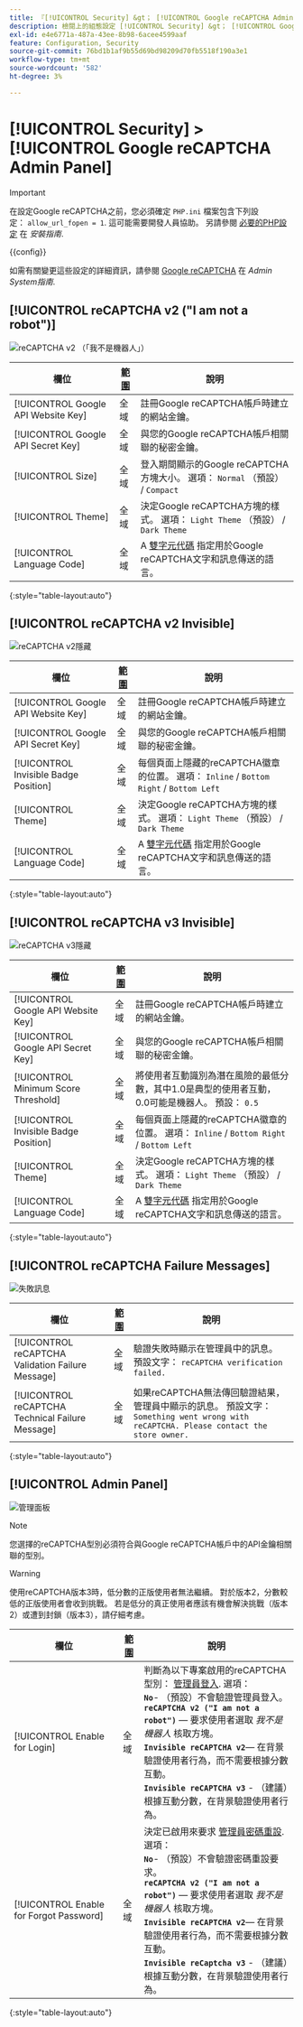 ```yaml
---
title: 『[!UICONTROL Security] &gt； [!UICONTROL Google reCAPTCHA Admin Panel]『
description: 檢閱上的組態設定 [!UICONTROL Security] &gt； [!UICONTROL Google reCAPTCHA Admin Panel] 商務管理員頁面。
exl-id: e4e6771a-487a-43ee-8b98-6acee4599aaf
feature: Configuration, Security
source-git-commit: 76bd1b1af9b55d69bd98209d70fb5518f190a3e1
workflow-type: tm+mt
source-wordcount: '582'
ht-degree: 3%

---
```


# [!UICONTROL Security] > [!UICONTROL Google reCAPTCHA Admin Panel]

>[!IMPORTANT]
>
>在設定Google reCAPTCHA之前，您必須確定 `PHP.ini` 檔案包含下列設定： `allow_url_fopen = 1`. 這可能需要開發人員協助。 另請參閱 [必要的PHP設定](https://experienceleague.adobe.com/docs/commerce-operations/installation-guide/prerequisites/php-settings.html) 在 _安裝指南_.

{{config}}

如需有關變更這些設定的詳細資訊，請參閱 [Google reCAPTCHA](../../systems/security-google-recaptcha.md) 在 _Admin System指南_.

## [!UICONTROL reCAPTCHA v2 ("I am not a robot")]

![reCAPTCHA v2 （「我不是機器人」）](./assets/recaptcha-admin-v2-not-robot.png)<!-- zoom -->

| 欄位 | [範圍](../../getting-started/websites-stores-views.md#scope-settings) | 說明 |
|--|--|--|
| [!UICONTROL Google API Website Key] | 全域 | 註冊Google reCAPTCHA帳戶時建立的網站金鑰。 |
| [!UICONTROL Google API Secret Key] | 全域 | 與您的Google reCAPTCHA帳戶相關聯的秘密金鑰。 |
| [!UICONTROL Size] | 全域 | 登入期間顯示的Google reCAPTCHA方塊大小。 選項： `Normal` （預設） / `Compact` |
| [!UICONTROL Theme] | 全域 | 決定Google reCAPTCHA方塊的樣式。 選項： `Light Theme` （預設） / `Dark Theme` |
| [!UICONTROL Language Code] | 全域 | A [雙字元代碼](https://developers.google.com/recaptcha/docs/language) 指定用於Google reCAPTCHA文字和訊息傳送的語言。 |

{:style=&quot;table-layout:auto&quot;}

## [!UICONTROL reCAPTCHA v2 Invisible]

![reCAPTCHA v2隱藏](./assets/recaptcha-admin-v2-invisible.png)<!-- zoom -->

| 欄位 | [範圍](../../getting-started/websites-stores-views.md#scope-settings) | 說明 |
|--|--|--|
| [!UICONTROL Google API Website Key] | 全域 | 註冊Google reCAPTCHA帳戶時建立的網站金鑰。 |
| [!UICONTROL Google API Secret Key] | 全域 | 與您的Google reCAPTCHA帳戶相關聯的秘密金鑰。 |
| [!UICONTROL Invisible Badge Position] | 全域 | 每個頁面上隱藏的reCAPTCHA徽章的位置。 選項： `Inline` / `Bottom Right` / `Bottom Left` |
| [!UICONTROL Theme] | 全域 | 決定Google reCAPTCHA方塊的樣式。 選項： `Light Theme` （預設） / `Dark Theme` |
| [!UICONTROL Language Code] | 全域 | A [雙字元代碼](https://developers.google.com/recaptcha/docs/language) 指定用於Google reCAPTCHA文字和訊息傳送的語言。 |

{:style=&quot;table-layout:auto&quot;}

## [!UICONTROL reCAPTCHA v3 Invisible]

![reCAPTCHA v3隱藏](./assets/recaptcha-admin-v3-invisible.png)<!-- zoom -->

| 欄位 | [範圍](../../getting-started/websites-stores-views.md#scope-settings) | 說明 |
|--|--|--|
| [!UICONTROL Google API Website Key] | 全域 | 註冊Google reCAPTCHA帳戶時建立的網站金鑰。 |
| [!UICONTROL Google API Secret Key] | 全域 | 與您的Google reCAPTCHA帳戶相關聯的秘密金鑰。 |
| [!UICONTROL Minimum Score Threshold] | 全域 | 將使用者互動識別為潛在風險的最低分數，其中1.0是典型的使用者互動，0.0可能是機器人。 預設： `0.5` |
| [!UICONTROL Invisible Badge Position] | 全域 | 每個頁面上隱藏的reCAPTCHA徽章的位置。 選項： `Inline` / `Bottom Right` / `Bottom Left` |
| [!UICONTROL Theme] | 全域 | 決定Google reCAPTCHA方塊的樣式。 選項： `Light Theme` （預設） / `Dark Theme` |
| [!UICONTROL Language Code] | 全域 | A [雙字元代碼](https://developers.google.com/recaptcha/docs/language) 指定用於Google reCAPTCHA文字和訊息傳送的語言。 |

{:style=&quot;table-layout:auto&quot;}

## [!UICONTROL reCAPTCHA Failure Messages]

![失敗訊息](./assets/recaptcha-admin-failure-messages.png)<!-- zoom -->

| 欄位 | [範圍](../../getting-started/websites-stores-views.md#scope-settings) | 說明 |
|--|--|--|
| [!UICONTROL reCAPTCHA Validation Failure Message] | 全域 | 驗證失敗時顯示在管理員中的訊息。 預設文字： `reCAPTCHA verification failed.` |
| [!UICONTROL reCAPTCHA Technical Failure Message] | 全域 | 如果reCAPTCHA無法傳回驗證結果，管理員中顯示的訊息。 預設文字： `Something went wrong with reCAPTCHA. Please contact the store owner.` |

{:style=&quot;table-layout:auto&quot;}

## [!UICONTROL Admin Panel]

![管理面板](./assets/recaptcha-admin-panel.png)<!-- zoom -->

>[!NOTE]
>
>您選擇的reCAPTCHA型別必須符合與Google reCAPTCHA帳戶中的API金鑰相關聯的型別。

>[!WARNING]
>
>使用reCAPTCHA版本3時，低分數的正版使用者無法繼續。 對於版本2，分數較低的正版使用者會收到挑戰。 若是低分的真正使用者應該有機會解決挑戰（版本2）或遭到封鎖（版本3），請仔細考慮。

| 欄位 | [範圍](../../getting-started/websites-stores-views.md#scope-settings) | 說明 |
|--|--|--|
| [!UICONTROL Enable for Login] | 全域 | 判斷為以下專案啟用的reCAPTCHA型別： [管理員登入](https://experienceleague.adobe.com/docs/commerce-admin/start/admin/admin-signin.html). 選項：<br/>**`No`**- （預設）不會驗證管理員登入。<br />**`reCAPTCHA v2 ("I am not a robot")`**  — 要求使用者選取 _我不是機器人_ 核取方塊。<br />**`Invisible reCAPTCHA v2`**— 在背景驗證使用者行為，而不需要根據分數互動。<br/>**`Invisible reCAPTCHA v3`** - （建議）根據互動分數，在背景驗證使用者行為。 |
| [!UICONTROL Enable for Forgot Password] | 全域 | 決定已啟用來要求 [管理員密碼重設](https://experienceleague.adobe.com/docs/commerce-admin/start/admin/admin-signin.html#reset-your-password). 選項：<br/>**`No`**- （預設）不會驗證密碼重設要求。<br />**`reCAPTCHA v2 ("I am not a robot")`**  — 要求使用者選取 _我不是機器人_ 核取方塊。<br />**`Invisible reCAPTCHA v2`**— 在背景驗證使用者行為，而不需要根據分數互動。<br/>**`Invisible reCaptcha v3`** - （建議）根據互動分數，在背景驗證使用者行為。 |

{:style=&quot;table-layout:auto&quot;}

